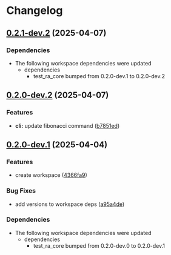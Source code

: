 # Changelog

## [0.2.1-dev.2](https://github.com/holochain/test-release-automation/compare/my-cli-v0.2.0-dev.2...my-cli-v0.2.1-dev.2) (2025-04-07)


### Dependencies

* The following workspace dependencies were updated
  * dependencies
    * test_ra_core bumped from 0.2.0-dev.1 to 0.2.0-dev.2

## [0.2.0-dev.2](https://github.com/holochain/test-release-automation/compare/my-cli-v0.2.0-dev.1...my-cli-v0.2.0-dev.2) (2025-04-07)


### Features

* **cli:** update fibonacci command ([b7851ed](https://github.com/holochain/test-release-automation/commit/b7851ed47b425c9bbcb194d3d5c4901423c4fcd0))

## [0.2.0-dev.1](https://github.com/holochain/test-release-automation/compare/my-cli-v0.2.0-dev.0...my-cli-v0.2.0-dev.1) (2025-04-04)


### Features

* create workspace ([4366fa9](https://github.com/holochain/test-release-automation/commit/4366fa9bce75da0ba42d765030075b8153f609c7))


### Bug Fixes

* add versions to workspace deps ([a95a4de](https://github.com/holochain/test-release-automation/commit/a95a4dea1c7fcedf6f2e292f0b4cf1405fddc30e))


### Dependencies

* The following workspace dependencies were updated
  * dependencies
    * test_ra_core bumped from 0.2.0-dev.0 to 0.2.0-dev.1
